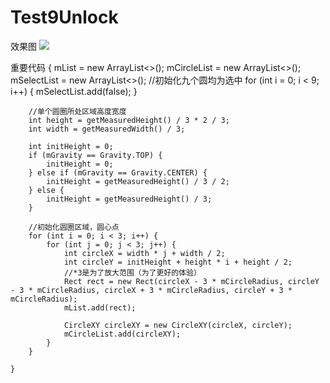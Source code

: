 # Test9Unlock

效果图
![](https://github.com/dingqiqi/Test9Unlock/tree/master/gif/a.gif)

重要代码
{
        mList = new ArrayList<>();
        mCircleList = new ArrayList<>();
        mSelectList = new ArrayList<>();
        //初始化九个圆均为选中
        for (int i = 0; i < 9; i++) {
            mSelectList.add(false);
        }

        //单个圆圈所处区域高度宽度
        int height = getMeasuredHeight() / 3 * 2 / 3;
        int width = getMeasuredWidth() / 3;

        int initHeight = 0;
        if (mGravity == Gravity.TOP) {
            initHeight = 0;
        } else if (mGravity == Gravity.CENTER) {
            initHeight = getMeasuredHeight() / 3 / 2;
        } else {
            initHeight = getMeasuredHeight() / 3;
        }

        //初始化圆圈区域，圆心点
        for (int i = 0; i < 3; i++) {
            for (int j = 0; j < 3; j++) {
                int circleX = width * j + width / 2;
                int circleY = initHeight + height * i + height / 2;
                //*3是为了放大范围（为了更好的体验）
                Rect rect = new Rect(circleX - 3 * mCircleRadius, circleY - 3 * mCircleRadius, circleX + 3 * mCircleRadius, circleY + 3 * mCircleRadius);
                mList.add(rect);

                CircleXY circleXY = new CircleXY(circleX, circleY);
                mCircleList.add(circleXY);
            }
        }

    }
